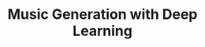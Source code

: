 ---
advisors:
- Arzucan Özgür
students:
- name: Berkay Özerbay
title: Music Generation with Deep Learning
type: project
---